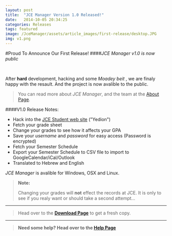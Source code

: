 ```yaml
---
layout: post
title:  "JCE Manager Version 1.0 Released!"
date:   2014-10-05 20:34:25
categories: Releases
tags: featured
image: /JceManager/assets/article_images/first-release/desktop.JPG
img: v1.png
---
```

#Proud To Announce Our First Release!
####*JCE Manager v1.0 is now public*

<br>


After **hard** development, hacking and some *Moadey beit* , we are finaly
happy with the resault. And the project is now avalible to the public.

>You can read more about *JCE Manager*, and the team at the [About Page][about].

####V1.0 Release Notes:
 - Hack into the [JCE Student web site][jce] ("Yedion")
 - Fetch your grade sheet
 - Change your grades to see how it affects your GPA
 - Save your *username* and *password* for easy access (Password is encrypted)
 - Fetch your Semester Schedule
 - Export your Semester Schedule to CSV file to import to GoogleCalendar/iCal/Outlook
 - Translated to Hebrew and English

*JCE Manager* is avalible for Windows, OSX and Linux.

 >**Note:**
 >
 >Changing your grades will **not** effect the records at JCE.
 >It is only to see if you realy want or should take a second attempt...

---
 >Head over to the [**Download Page**][download] to get a fresh copy.

---

 >**Need some help? Head over to the [Help Page][help]**


[jce]:     	   https://yedion.jce.ac.il/student/
[download]:   /JceManager/download/
[about]: /JceManager/about/
[help]: /JceManager/help/
